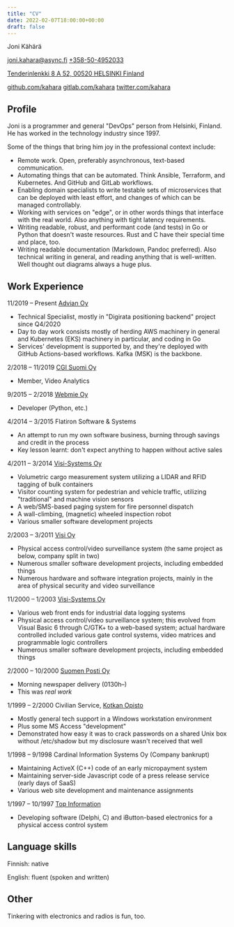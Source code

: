 ```yaml
---
title: "CV"
date: 2022-02-07T18:00:00+00:00
draft: false
---
```

Joni Kähärä

[joni.kahara@async.fi](mailto:joni.kahara@async.fi)
[+358-50-4952033](tel:+358504952033)

[Tenderinlenkki 8 A 52, 00520 HELSINKI Finland](https://maps.google.com/maps?q=Tenderinlenkki+8+A+52,+Helsinki,+Finland&amp;z=14)

[github.com/kahara](https://github.com/kahara)
[gitlab.com/kahara](https://gitlab.com/kahara)
[twitter.com/kahara](https://twitter.com/kahara)

## Profile

Joni is a programmer and general "DevOps" person from Helsinki, Finland.
He has worked in the technology industry since 1997.

Some of the things that bring him joy in the professional context include:

* Remote work. Open, preferably asynchronous, text-based communication.
* Automating things that can be automated. Think Ansible, Terraform, and Kubernetes.
  And GitHub and GitLab workflows.
* Enabling domain specialists to write testable sets of microservices that can be deployed
  with least effort, and changes of which can be managed controllably.
* Working with services on "edge", or in other words things that interface with the real world.
  Also anything with tight latency requirements.
* Writing readable, robust, and performant code (and tests) in Go or Python that doesn't
  waste resources. Rust and C have their special time and place, too.
* Writing readable documentation (Markdown, Pandoc preferred). Also technical writing in general,
  and reading anything that is well-written. Well thought out diagrams always a huge plus.

## Work Experience

11/2019 &ndash; Present [Advian Oy](https://advian.fi/)

* Technical Specialist, mostly in "Digirata positioning backend" project since Q4/2020
* Day to day work consists mostly of herding AWS machinery in general and Kubernetes (EKS) machinery
  in particular, and coding in Go
* Services' development is supported by, and they're deployed with GitHub Actions-based workflows.
  Kafka (MSK) is the backbone.

2/2018 &ndash; 11/2019 [CGI Suomi Oy](https://www.cgi.fi/)

* Member, Video Analytics

9/2015 &ndash; 2/2018 [Webmie Oy](https://www.webmie.com/)

* Developer (Python, etc.)

4/2014 &ndash; 3/2015 Flatiron Software &amp; Systems

* An attempt to run my own software business,
  burning through savings and credit in the process
* Key lesson learnt: don't expect anything to happen without active sales

4/2011 &ndash; 3/2014 [Visi-Systems Oy](https://visisystems.fi/)

* Volumetric cargo measurement system utilizing a LIDAR and RFID tagging of bulk containers
* Visitor counting system for pedestrian and vehicle traffic, utilizing "traditional" and
  machine vision sensors
* A web/SMS-based paging system for fire personnel dispatch
* A wall-climbing, (magnetic) wheeled inspection robot
* Various smaller software development projects

2/2003 &ndash; 3/2011 [Visi Oy](https://www.visi.fi/)

* Physical access control/video surveillance system (the same project as below, company
  split in two)
* Numerous smaller software development projects, including embedded things
* Numerous hardware and software integration projects, mainly in the area of physical
  security and video surveillance

11/2000 &ndash; 1/2003 [Visi-Systems Oy](https://visisystems.fi/)

* Various web front ends for industrial data logging systems
* Physical access control/video surveillance system; this evolved from Visual Basic 6
  through C/GTK+ to a web-based system; actual hardware controlled included various
  gate control systems, video matrices and programmable logic controllers
* Numerous smaller software development projects, including embedded things

2/2000 &ndash; 10/2000 [Suomen Posti Oy](https://www.posti.fi/en/)

* Morning newspaper delivery (0130h&ndash;)
* This was _real work_

1/1999 &ndash; 2/2000 Civilian Service, [Kotkan Opisto](https://www.opistopalvelut.fi/kotka/)

* Mostly general tech support in a Windows workstation environment
* Plus some MS Access "development"
* Demonstrated how easy it was to crack passwords on a shared Unix box without /etc/shadow
  but my disclosure wasn't received that well

1/1998 &ndash; 9/1998 Cardinal Information Systems Oy (Company bankrupt)

* Maintaining ActiveX (C++) code of an early micropayment system
* Maintaining server-side Javascript code of a press release service (early days of SaaS)
* Various web site development and maintenance assignments

1/1997 &ndash; 10/1997 [Top Information](https://www.topinformation.fi/)

* Developing software (Delphi, C) and iButton-based electronics for a physical access control system

## Language skills

Finnish: native

English: fluent (spoken and written)

## Other

Tinkering with electronics and radios is fun, too.
